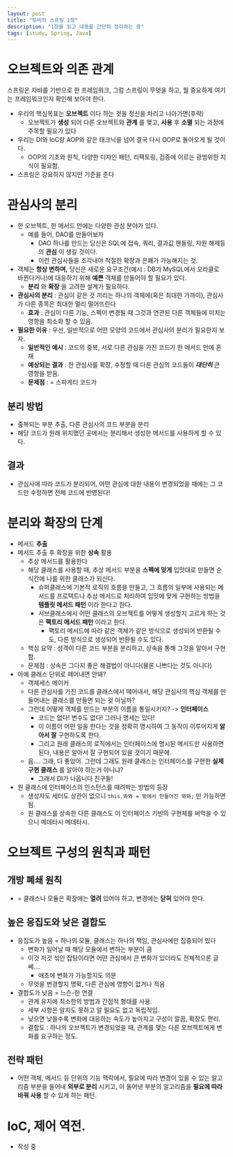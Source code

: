 ```yaml
---
layout: post
title: "토비의 스프링 1장"
description: "1장을 읽고 내용을 간단히 정리하는 중"
tags: [study, Spring, Java]
---
```


# 오브젝트와 의존 관계
  스프링은 자바를 기반으로 한 프레임워크, 그럼 스프링이 무엇을 하고, 뭘 중요하게 여기는 프레임워크인지 확인해 보아야 한다.

* 우리의 핵심목표는 __오브젝트__ 이다 하는 것을 정신을 차리고 나아가면(후략)
    * 오브젝트가 __생성__ 되어 다른 오브젝트와 __관계__ 를 맺고, __사용__ 후 __소멸__ 되는 과정에 주목할 필요가 있다
* 우리는 DI와 IoC랑 AOP와 같은 태크닉을 넘어 결국 다시 OOP로 돌아오게 될 것이다.
    * OOP의 기초와 원칙, 다양한 디자인 패턴, 리팩토링, 검증에 이르는 광범위한 지식이 필요함.
* 스프링은 강요하지 않지만 기준을 준다

# 관심사의 분리
* 한 오브젝트, 한 메서드 안에는 다양한 관심 분야가 있다.
    * 예를 들어, DAO를 만들어보자
        * DAO 하나를 만드는 당신은 SQL에 접속, 쿼리, 결과값 핸들링, 자원 해제등의 __관심__ 이 생길 것이다.
        * 이런 관심사들을 조각내야 적절한 확장과 은폐가 가능해지는 것.
* 객체는 __항상 변하며,__ 당신은 새로운 요구조건(예시 : DB가 MySQL에서 오라클로 바뀐다거나)에 대응하기 위해 __예쁜__ 객체를 만들어야 할 필요가 있다.
    * __분리__ 와 __확장__ 을 고려한 설계가 필요하다.
* __관심사의 분리__ : 관심이 같은 것 끼리는 하나의 객체에(혹은 최대한 가까이), 관심사가 다른 종목은 최대한 멀리 떨어뜨린다
    * __효과__ : 관심이 다른 기능, 스펙이 변경될 때 그것과 연관된 다른 객체들에 미치는 영향을 최소화 할 수 있음.
* __필요한 이유__ : 우선, 일반적으로 어떤 모양의 코드에서 관심사의 분리가 필요한지 보자.
    * __일반적인 예시__ : 코드의 중복, 서로 다른 관심을 가진 코드가 한 메서드 안에 혼재
    * __예상되는 결과__ : 한 관심사를 확장, 수정할 때 다른 관심의 코드들이 ___대단히___ 큰 영향을 받음.
    * __문제점__ : = 스파게티 코드가

## 분리 방법
* 중복되는 부분 추출, 다른 관심사의 코드 부분을 분리
* 해당 코드가 원래 위치했던 곳에서는 분리해서 생성한 메서드를 사용하게 할 수 있다.

## 결과
* 관심사에 따라 코드가 분리되어, 어떤 관심에 대한 내용이 변경되었을 때에는 그 코드만 수정하면 전체 코드에 반영된다!

# 분리와 확장의 단계
* 메서드 __추출__
* 메서드 추출 후 확장을 위한 __상속__ 활용
    * 추상 메서드를 활용한다
    * 해당 클래스를 사용할 때, 추상 메서드 부분을 __스펙에 맞게__ 입맛대로 만들면 순식간에 나를 위한 클래스가 되신다.
        * 슈퍼클래스에 기본적 로직의 흐름을 만들고, 그 흐름의 일부에 사용되는 메서드를 프로텍트나 추상 메서드로 처리하여 입맛에 맞게 구현하는 방법을 __템플릿 메서드 패턴__ 이라 한다고 한다.
        * 서브클래스에서 어떤 클래스의 오브젝트를 어떻게 생성할지 고르게 하는 것은 __팩토리 메서드 패턴__ 이라고 한다.
            * 팩토리 메서드에 따라 같은 객체가 같은 방식으로 생성되어 반환될 수도, 다른 방식으로 생성되어 반환될 수도 있다.
    * 핵심 요약 : 성격이 다른 코드 부분을 분리하고, 상속을 통해 그것을 알아서 구현함.
    * 문제점 : 상속은 그다지 좋은 해결법이 아니다(물론 나쁘다는 것도 아니다)
* 아예 클래스 단위로 떼어내면 안돼?
    * 객체세스 메이커
    * 다른 관심사를 가진 코드를 클래스에서 떼어내서, 해당 관심사의 핵심 객체를 만들어내는 클래스를 만들면 되는 것 아닐까?
    * 그런데 어떻게 객체를 만드는 부분의 이름을 통일시키지? -> __인터페이스__
        * 코드는 없다! 변수도 없다! 그러나 명세는 있다!
        * 이 이름이 어떤 일을 한다는 것을 정확히 명시하여 그 동작이 이루어지게 __알아서 잘__ 구현하도록 한다.
        * 그리고 원래 클래스의 로직에서는 인터페이스에 명시된 메서드만 사용하면 된다, 내용은 알아서 잘 구현되어 있을 것이기 때문에.
    * 음.... 그래, 다 좋았어. 그런데 그래도 원래 클래스는 인터페이스를 구현한 __실제 구현 클래스__ 를 알아야 하는거 아니냐?
        * 그래서 DI가 나옵니다 친구들!
* 원 클래스에 인터페이스의 인스턴스를 때려박는 방법의 등장
    * 생성자도 세터도 상관이 없으니 ```this.뫄뫄 = 밖에서 만들어진 뫄뫄;``` 만 가능하면 됨.
    * 원 클래스를 상속한 다른 클래스도 이 인터페이스 기반의 구현체를 써먹을 수 있으니 메데타시 메데타시.

# 오브젝트 구성의 원칙과 패턴

## 개방 폐쇄 원칙
* = 클래스나 모듈은 확장에는 __열려__ 있어야 하고, 변경에는 __닫혀__ 있어야 한다.

## 높은 응집도와 낮은 결합도
* 응집도가 높음 = 하나의 모듈, 클래스는 하나의 책임, 관심사에만 집중되어 있다
    * 변화가 일어날 때 해당 모듈에서 변하는 부분이 큼
    * 이것 저것 섞인 잡탕이라면 어떤 관심에서 큰 변화가 있더라도 전체적으론 글쎄....
        * 애초에 변화가 가능할지도 의문
    * 무엇을 변경할지 명확, 다른 관심에 영향이 없거나 적음
* 결합도가 낮음 = 느슨-한 연결
    * 관계 유지에 최소한의 방법과 간접적 형태를 사용.
    * 세부 사항은 알지도 못하고 알 필요도 없고 독립적임.
    * 낮으면 낮을수록 변화에 대응하는 속도가 높아지고 구성이 깔끔, 확장도 편리.
    * 결합도 : 하나의 오브젝트가 변경되었을 때, 관계를 맺는 다른 오브젝트에게 변화를 요구하는 정도.

## 전략 패턴
* 어떤 객체, 메서드 등 단위의 기능 맥락에서, 필요에 따라 변경이 있을 수 있는 알고리즘 부분을 들어내 __외부로 분리__ 시키고, 이 들어낸 부분의 알고리즘을 __필요에 따라 바꿔 사용__ 할 수 있게 하는 패턴.

# IoC, 제어 역전.
* 작성 중